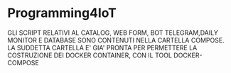 # Programming4IoT

GLI SCRIPT RELATIVI AL CATALOG, WEB FORM, BOT TELEGRAM,DAILY MONITOR E DATABASE
SONO CONTENUTI NELLA CARTELLA COMPOSE. LA SUDDETTA CARTELLA E' GIA' PRONTA PER 
PERMETTERE LA COSTRUZIONE DEI DOCKER CONTAINER, CON IL TOOL DOCKER-COMPOSE

